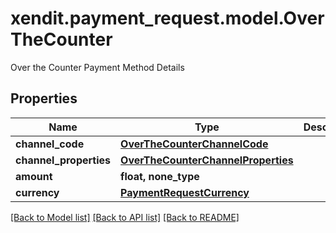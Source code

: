 # xendit.payment_request.model.OverTheCounter

Over the Counter Payment Method Details

## Properties
Name | Type | Description | Notes
------------ | ------------- | ------------- | -------------
**channel_code** | [**OverTheCounterChannelCode**](OverTheCounterChannelCode.md) |  | 
**channel_properties** | [**OverTheCounterChannelProperties**](OverTheCounterChannelProperties.md) |  | 
**amount** | **float, none_type** |  | [optional] 
**currency** | [**PaymentRequestCurrency**](PaymentRequestCurrency.md) |  | [optional] 

[[Back to Model list]](../README.md#documentation-for-models) [[Back to API list]](../README.md#documentation-for-api-endpoints) [[Back to README]](../README.md)



